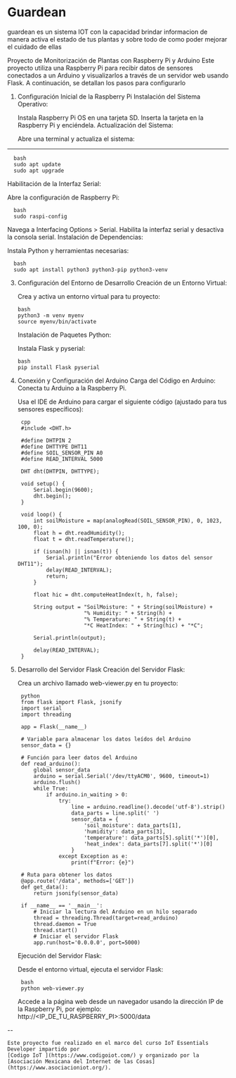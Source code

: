 # Guardean
guardean es un sistema IOT con la capacidad brindar informacion de manera activa el estado de tus plantas y sobre todo de como poder mejorar el cuidado de ellas


Proyecto de Monitorización de Plantas con Raspberry Pi y Arduino
Este proyecto utiliza una Raspberry Pi para recibir datos de sensores conectados a un Arduino y visualizarlos a través de un servidor web usando Flask. A continuación, se detallan los pasos para configurarlo

1. Configuración Inicial de la Raspberry Pi
    Instalación del Sistema Operativo:

    Instala Raspberry Pi OS en una tarjeta SD.
    Inserta la tarjeta en la Raspberry Pi y enciéndela.
    Actualización del Sistema:

    Abre una terminal y actualiza el sistema:
  ----
      bash
      sudo apt update
      sudo apt upgrade

Habilitación de la Interfaz Serial:

Abre la configuración de Raspberry Pi:

      bash
      sudo raspi-config

Navega a Interfacing Options > Serial.
    Habilita la interfaz serial y desactiva la consola serial.
    Instalación de Dependencias:

Instala Python y herramientas necesarias:

      bash
      sudo apt install python3 python3-pip python3-venv


3. Configuración del Entorno de Desarrollo
    Creación de un Entorno Virtual:

    Crea y activa un entorno virtual para tu proyecto:

       bash
       python3 -m venv myenv
       source myenv/bin/activate

    Instalación de Paquetes Python:

    Instala Flask y pyserial:

       bash
       pip install Flask pyserial


5. Conexión y Configuración del Arduino
    Carga del Código en Arduino:
    Conecta tu Arduino a la Raspberry Pi.

    Usa el IDE de Arduino para cargar el siguiente código (ajustado para tus sensores específicos):

        cpp
        #include <DHT.h>

        #define DHTPIN 2
        #define DHTTYPE DHT11
        #define SOIL_SENSOR_PIN A0
        #define READ_INTERVAL 5000

        DHT dht(DHTPIN, DHTTYPE);

        void setup() {
            Serial.begin(9600);
            dht.begin();
        }

        void loop() {
            int soilMoisture = map(analogRead(SOIL_SENSOR_PIN), 0, 1023, 100, 0);
            float h = dht.readHumidity();
            float t = dht.readTemperature();

            if (isnan(h) || isnan(t)) {
                Serial.println("Error obteniendo los datos del sensor DHT11");
                delay(READ_INTERVAL);
                return;
            }

            float hic = dht.computeHeatIndex(t, h, false);

            String output = "SoilMoisture: " + String(soilMoisture) + 
                            "% Humidity: " + String(h) + 
                            "% Temperature: " + String(t) + 
                            "*C HeatIndex: " + String(hic) + "*C";

            Serial.println(output);

            delay(READ_INTERVAL);
        }


6. Desarrollo del Servidor Flask
    Creación del Servidor Flask:

    Crea un archivo llamado web-viewer.py en tu proyecto:

        python
        from flask import Flask, jsonify
        import serial
        import threading

        app = Flask(__name__)

        # Variable para almacenar los datos leídos del Arduino
        sensor_data = {}

        # Función para leer datos del Arduino
        def read_arduino():
            global sensor_data
            arduino = serial.Serial('/dev/ttyACM0', 9600, timeout=1)
            arduino.flush()
            while True:
                if arduino.in_waiting > 0:
                    try:
                        line = arduino.readline().decode('utf-8').strip()
                        data_parts = line.split(' ')
                        sensor_data = {
                            'soil_moisture': data_parts[1],
                            'humidity': data_parts[3],
                            'temperature': data_parts[5].split('*')[0],
                            'heat_index': data_parts[7].split('*')[0]
                        }
                    except Exception as e:
                        print(f"Error: {e}")

        # Ruta para obtener los datos
        @app.route('/data', methods=['GET'])
        def get_data():
            return jsonify(sensor_data)

        if __name__ == '__main__':
            # Iniciar la lectura del Arduino en un hilo separado
            thread = threading.Thread(target=read_arduino)
            thread.daemon = True
            thread.start()
            # Iniciar el servidor Flask
            app.run(host='0.0.0.0', port=5000)


    Ejecución del Servidor Flask:

    Desde el entorno virtual, ejecuta el servidor Flask:

        bash
        python web-viewer.py
   
    Accede a la página web desde un navegador usando la dirección IP de la Raspberry Pi, por ejemplo: http://<IP_DE_TU_RASPBERRY_PI>:5000/data



--

    Este proyecto fue realizado en el marco del curso IoT Essentials Developer impartido por 
    [Codigo IoT ](https://www.codigoiot.com/) y organizado por la 
    [Asociación Mexicana del Internet de las Cosas](https://www.asociacioniot.org/).
